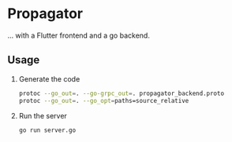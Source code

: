 # Propagator 

… with a Flutter frontend and a go backend.


## Usage

1. Generate the code
    ```bash
    protoc --go_out=. --go-grpc_out=. propagator_backend.proto
    protoc --go_out=. --go_opt=paths=source_relative 
    ```

2. Run the server
    ```bash
    go run server.go
    ```
